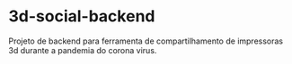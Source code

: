 # 3d-social-backend
Projeto de backend para ferramenta de compartilhamento de impressoras 3d durante a pandemia do corona virus.
